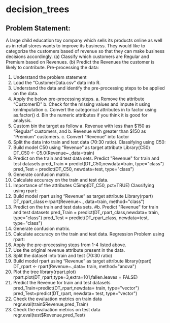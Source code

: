 # decision_trees

## Problem Statement:
A large child education toy company which sells its products online as well as in retail stores wants to improve its business. They would like to categorize the customers based of revenue so that they can make business decisions accordingly.
(a) Classify which customers are Regular and Premium based on Revenues.
(b) Predict the Revenues the customer is likely to contribute.
Pre-processing the data:
1. Understand the problem statement
2. Load the “CustomerData.csv” data into R.
3. Understand the data and identify the pre-processing steps to be applied on the data.
4. Apply the below pre-processing steps.
a. Remove the attribute “CustomerID”
b. Check for the missing values and impute it using knnImputation
c. Convert the categorical attributes in to factor using as.factor()
d. Bin the numeric attributes if you think it is good for analysis.
5. Custom bin the target as follow
a. Revenue with less than $150 as “Regular” customers, and
b. Revenue with greater than $150 as “Premium” customers.
c. Convert “Revenue” into factor
6. Split the data into train and test data (70:30 ratio).
Classifying using C50:
7. Build model C50 using “Revenue” as target attribute
Library(C50)
DT_C50 <- C5.0(Revenue~.,data=train)
8. Predict on the train and test data sets.
Predict "Revenue" for train and test datasets
pred_Train = predict(DT_C50,newdata=train, type="class")
pred_Test = predict(DT_C50, newdata=test, type="class")
9. Generate confusion matrix.
10. Calculate accuracy on the train and test data.
11. Importance of the attributes
C5imp(DT_C50, pct=TRUE)
Classifying using rpart:
12. Build model rpart using “Revenue” as target attribute
Library(rpart)
DT_rpart_class<-rpart(Revenue~., data=train, method="class")
13. Predict on the train and test data sets.
#b. Predict "Revenue" for train and test datasets
pred_Train = predict(DT_rpart_class,newdata= train, type="class")
pred_Test = predict(DT_rpart_class, newdata=test, type="class")
14. Generate confusion matrix.
15. Calculate accuracy on the train and test data.
Regression Problem using rpart:
1. Apply the pre-processing steps from 1-4 listed above.
2. Use the original revenue attribute present in the data.
3. Split the dataset into train and test (70:30 ratio)
4. Build model rpart using “Revenue” as target attribute
library(rpart)
DT_rpart <- rpart(Revenue~.,data= train, method="anova")
5. Plot the tree
library(rpart.plot)
rpart.plot(DT_rpart,type=3,extra=101,fallen.leaves = FALSE)
6. Predict the Revenue for train and test datasets
pred_Train=predict(DT_rpart,newdata= train, type="vector")
pred_Test=predict(DT_rpart, newdata= test, type="vector")
7. Check the evaluation metrics on train data
regr.eval(train$Revenue,pred_Train)
8. Check the evaluation metrics on test data
regr.eval(test$Revenue,pred_Test)
